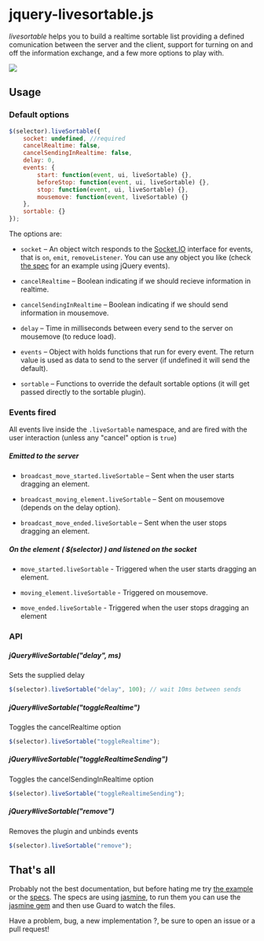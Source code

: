 jquery-livesortable.js
===================

_livesortable_ helps you to build a realtime sortable list providing a defined comunication between the server and the client, support for turning on and off the information exchange, and a few more options to play with.

![](https://raw.github.com/NicoSantangelo/jquery-livesortable.js/master/demo.gif)

Usage
-----

### Default options
```javascript
$(selector).liveSortable({
    socket: undefined, //required
    cancelRealtime: false,
    cancelSendingInRealtime: false,
    delay: 0,
    events: {
        start: function(event, ui, liveSortable) {},
        beforeStop: function(event, ui, liveSortable) {},
        stop: function(event, ui, liveSortable) {},
        mousemove: function(event, liveSortable) {}
    },
    sortable: {}
});
```
The options are:
* `socket` – An object witch responds to the [Socket.IO](http://socket.io) interface for events, that is `on`, `emit`, `removeListener`. You can use any object you like (check [the spec](https://github.com/NicoSantangelo/jquery-livesortable.js/blob/master/spec/javascripts/helpers/spec_helper.js#L59) for an example using jQuery events).

* `cancelRealtime` – Boolean indicating if we should recieve information in realtime.

* `cancelSendingInRealtime` – Boolean indicating if we should send information in mousemove.

* `delay` – Time in milliseconds between every send to the server on mousemove (to reduce load).

* `events` – Object with holds functions that run for every event. The return value is used as data to send to the server (if undefined it will send the default).

* `sortable` – Functions to override the default sortable options (it will get passed directly to the sortable plugin).

### Events fired
All events live inside the `.liveSortable` namespace, and are fired with the user interaction (unless any "cancel" option is `true`)

##### Emitted to the server

* `broadcast_move_started.liveSortable` – Sent when the user starts dragging an element.

* `broadcast_moving_element.liveSortable` – Sent on mousemove (depends on the delay option).

* `broadcast_move_ended.liveSortable` – Sent when the user stops dragging an element.

##### On the element ( $(selector) ) and listened on the socket

* `move_started.liveSortable` -  Triggered when the user starts dragging an element.

* `moving_element.liveSortable` - Triggered on mousemove.

* `move_ended.liveSortable` - Triggered when the user stops dragging an element


### API

##### jQuery#liveSortable("delay", ms)
Sets the supplied delay

```javascript
$(selector).liveSortable("delay", 100); // wait 10ms between sends
```

##### jQuery#liveSortable("toggleRealtime")
Toggles the cancelRealtime option

```javascript
$(selector).liveSortable("toggleRealtime");
```
##### jQuery#liveSortable("toggleRealtimeSending")
Toggles the cancelSendingInRealtime option

```javascript
$(selector).liveSortable("toggleRealtimeSending");
```

##### jQuery#liveSortable("remove")
Removes the plugin and unbinds events

```javascript
$(selector).liveSortable("remove");
```


That's all
-----

Probably not the best documentation, but before hating me try [the example](https://github.com/NicoSantangelo/jquery-livesortable.js/tree/master/example) or the [specs](https://github.com/NicoSantangelo/jquery-livesortable.js/tree/master/spec/javascripts). The specs are using [jasmine](http://pivotal.github.io/jasmine/), to run them you can use the [jasmine gem](https://github.com/pivotal/jasmine-gem) and then use Guard to watch the files.

Have a problem, bug, a new implementation ?, be sure to open an issue or a pull request!
